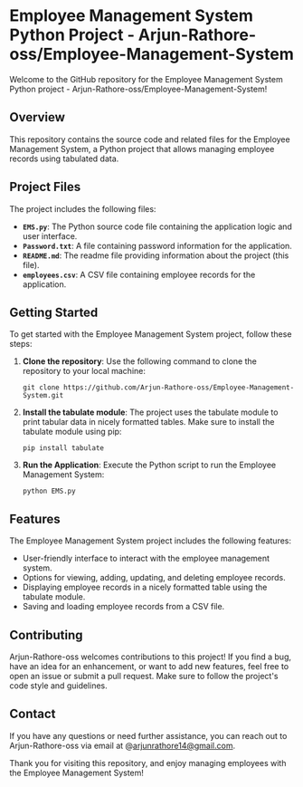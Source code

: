# Employee Management System Python Project - Arjun-Rathore-oss/Employee-Management-System

Welcome to the GitHub repository for the Employee Management System Python project - Arjun-Rathore-oss/Employee-Management-System!

## Overview

This repository contains the source code and related files for the Employee Management System, a Python project that allows managing employee records using tabulated data.

## Project Files

The project includes the following files:

- **`EMS.py`**: The Python source code file containing the application logic and user interface.
- **`Password.txt`**: A file containing password information for the application.
- **`README.md`**: The readme file providing information about the project (this file).
- **`employees.csv`**: A CSV file containing employee records for the application.

## Getting Started

To get started with the Employee Management System project, follow these steps:

1. **Clone the repository**: Use the following command to clone the repository to your local machine:

   ```
   git clone https://github.com/Arjun-Rathore-oss/Employee-Management-System.git
   ```

2. **Install the tabulate module**: The project uses the tabulate module to print tabular data in nicely formatted tables. Make sure to install the tabulate module using pip:

   ```
   pip install tabulate
   ```

3. **Run the Application**: Execute the Python script to run the Employee Management System:

   ```
   python EMS.py
   ```

## Features

The Employee Management System project includes the following features:

- User-friendly interface to interact with the employee management system.
- Options for viewing, adding, updating, and deleting employee records.
- Displaying employee records in a nicely formatted table using the tabulate module.
- Saving and loading employee records from a CSV file.

## Contributing

Arjun-Rathore-oss welcomes contributions to this project! If you find a bug, have an idea for an enhancement, or want to add new features, feel free to open an issue or submit a pull request. Make sure to follow the project's code style and guidelines.


## Contact

If you have any questions or need further assistance, you can reach out to Arjun-Rathore-oss via email at @arjunrathore14@gmail.com.

Thank you for visiting this repository, and enjoy managing employees with the Employee Management System!
